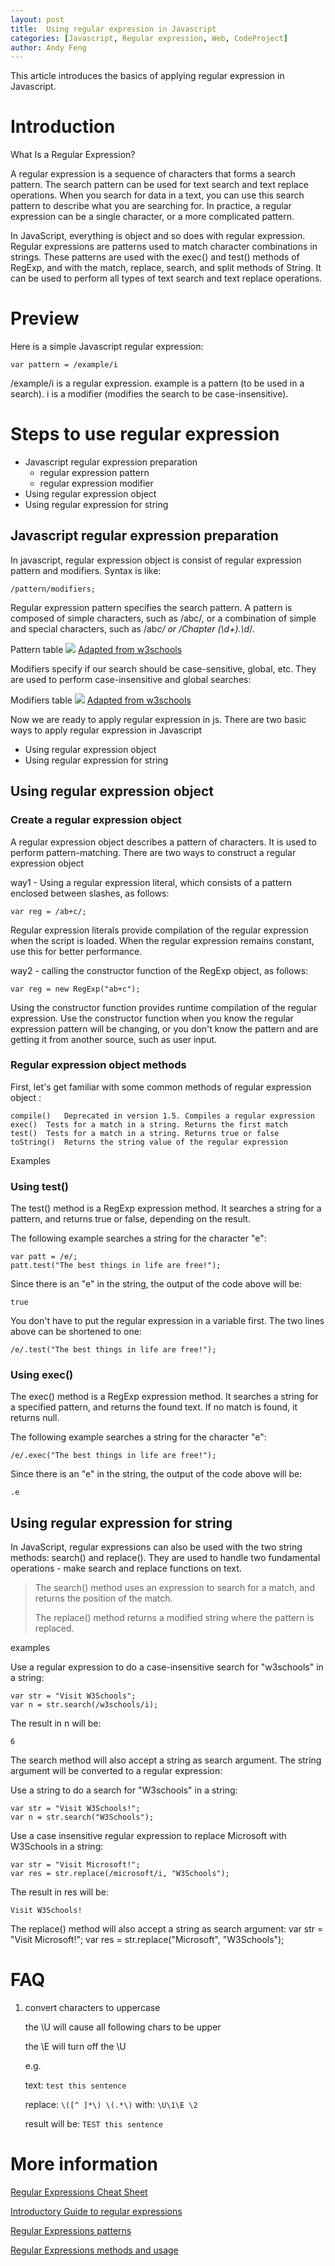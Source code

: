 ```yaml
---
layout: post
title:  Using regular expression in Javascript
categories: [Javascript, Regular expression, Web, CodeProject]
author: Andy Feng
---
```


This article introduces the basics of applying regular expression in Javascript.

# Introduction #

What Is a Regular Expression? 

A regular expression is a sequence of characters that forms a search pattern. The search pattern can be used for text search and text replace operations. When you search for data in a text, you can use this search pattern to describe what you are searching for. In practice, a regular expression can be a single character, or a more complicated pattern.

In JavaScript, everything is object and so does with regular expression. Regular expressions are patterns used to match character combinations in strings. These patterns are used with the exec() and test() methods of RegExp, and with the match, replace, search, and split methods of String. It can be used to perform all types of text search and text replace operations.

# Preview #
Here is a simple Javascript regular expression:

    var pattern = /example/i

/example/i  is a regular expression.
example  is a pattern (to be used in a search).
i  is a modifier (modifies the search to be case-insensitive).

# Steps to use regular expression #
- Javascript regular expression preparation
	- regular expression pattern
	- regular expression modifier
- Using regular expression object
- Using regular expression for string	

## Javascript regular expression preparation ##

In javascript, regular expression object is consist of regular expression pattern and modifiers. Syntax is like: 

	/pattern/modifiers;

Regular expression pattern specifies the search pattern. A pattern is composed of simple characters, such as /abc/, or a combination of simple and special characters, such as /ab*c/ or /Chapter (\d+)\.\d*/. 

Pattern table
![](/images/posts/20151130-regular-expression-pattern.png)
[Adapted from w3schools](http://www.w3schools.com/js/js_regexp.asp)

Modifiers specify if our search should be case-sensitive, global, etc. They are used to perform case-insensitive and global searches:

Modifiers table
![](/images/posts/20151130-regular-expression-modifier.png)
[Adapted from w3schools](http://www.w3schools.com/jsref/jsref_obj_regexp.asp)

Now we are ready to apply regular expression in js. There are two basic ways to apply regular expression in Javascript

- Using regular expression object
- Using regular expression for string

## Using regular expression object ##

### Create a regular expression object ###

A regular expression object describes a pattern of characters.  It is used to perform pattern-matching.  There are two ways to construct a regular expression object

way1 - Using a regular expression literal, which consists of a pattern enclosed between slashes, as follows:

	var reg = /ab+c/;

Regular expression literals provide compilation of the regular expression when the script is loaded. When the regular expression remains constant, use this for better performance.

way2 - calling the constructor function of the RegExp object, as follows:

	var reg = new RegExp("ab+c");

Using the constructor function provides runtime compilation of the regular expression. Use the constructor function when you know the regular expression pattern will be changing, or you don't know the pattern and are getting it from another source, such as user input.

### Regular expression object methods ###
First, let's get familiar with some common methods of regular expression object :

	compile()	Deprecated in version 1.5. Compiles a regular expression
	exec()	Tests for a match in a string. Returns the first match
	test()	Tests for a match in a string. Returns true or false
	toString()	Returns the string value of the regular expression

Examples

### Using test() ###
The test() method is a RegExp expression method. It searches a string for a pattern, and returns true or false, depending on the result.

The following example searches a string for the character "e":

	var patt = /e/;
	patt.test("The best things in life are free!");

Since there is an "e" in the string, the output of the code above will be:

	true

You don't have to put the regular expression in a variable first. The two lines above can be shortened to one:

	/e/.test("The best things in life are free!");

### Using exec() ###
The exec() method is a RegExp expression method. It searches a string for a specified pattern, and returns the found text. If no match is found, it returns null.

The following example searches a string for the character "e":

	/e/.exec("The best things in life are free!");

Since there is an "e" in the string, the output of the code above will be:
	
	.e

## Using regular expression for string  ##
In JavaScript, regular expressions can also be used with the two string methods: search() and replace(). They are used to handle two fundamental operations - make search and replace functions on text.

> The search() method uses an expression to search for a match, and returns the position of the match.
> 
> The replace() method returns a modified string where the pattern is replaced.

examples

Use a regular expression to do a case-insensitive search for "w3schools" in a string:

	var str = "Visit W3Schools";
	var n = str.search(/w3schools/i);

The result in n will be:

	6

The search method will also accept a string as search argument. The string argument will be converted to a regular expression:

Use a string to do a search for "W3schools" in a string:

	var str = "Visit W3Schools!";
	var n = str.search("W3Schools");

Use a case insensitive regular expression to replace Microsoft with W3Schools in a string:

	var	str = "Visit Microsoft!";
	var res = str.replace(/microsoft/i, "W3Schools");

The result in res will be:

	Visit W3Schools!

The replace() method will also accept a string as search argument:
var str = "Visit Microsoft!";
var res = str.replace("Microsoft", "W3Schools");

# FAQ #
1. convert characters to uppercase

	the \U will cause all following chars to be upper
	
	the \E will turn off the \U

	e.g. 

	text: `test this sentence`

	replace: `\([^ ]*\) \(.*\)`  with: `\U\1\E \2`

	result will be: `TEST this sentence`

# More information #
[Regular Expressions Cheat Sheet](https://www.debuggex.com/cheatsheet/regex/javascript)

[Introductory Guide to regular expressions](http://www.javascriptkit.com/javatutors/re.shtml)

[Regular Expressions patterns](http://www.javascriptkit.com/javatutors/redev2.shtml)

[Regular Expressions methods and usage](http://www.javascriptkit.com/javatutors/redev3.shtml)

